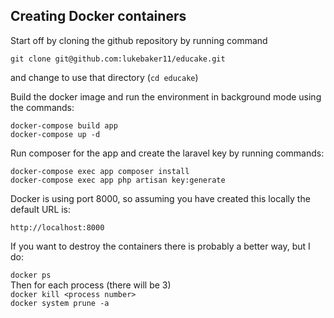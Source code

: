 ## Creating Docker containers
Start off by cloning the github repository by running command

```git clone git@github.com:lukebaker11/educake.git```

and change to use that directory (```cd educake```)

Build the docker image and run the environment in background mode using the commands:

```docker-compose build app```<br/>
```docker-compose up -d```

Run composer for the app and create the laravel key by running commands:

```docker-compose exec app composer install```<br/>
```docker-compose exec app php artisan key:generate```

Docker is using port 8000, so assuming you have created this locally the default URL is:

```http://localhost:8000```

If you want to destroy the containers there is probably a better way, but I do:

```docker ps```<br/>
Then for each process (there will be 3)<br/>
```docker kill <process number>```<br/>
```docker system prune -a```
